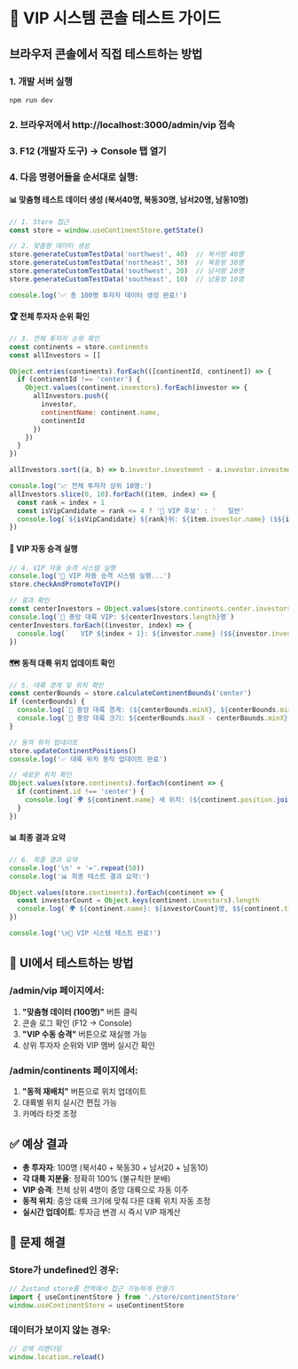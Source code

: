 # 🧪 VIP 시스템 콘솔 테스트 가이드

## 브라우저 콘솔에서 직접 테스트하는 방법

### 1. 개발 서버 실행
```bash
npm run dev
```

### 2. 브라우저에서 http://localhost:3000/admin/vip 접속

### 3. F12 (개발자 도구) → Console 탭 열기

### 4. 다음 명령어들을 순서대로 실행:

#### 📊 맞춤형 테스트 데이터 생성 (북서40명, 북동30명, 남서20명, 남동10명)
```javascript
// 1. Store 접근
const store = window.useContinentStore.getState()

// 2. 맞춤형 데이터 생성
store.generateCustomTestData('northwest', 40)  // 북서방 40명
store.generateCustomTestData('northeast', 30)  // 북동방 30명
store.generateCustomTestData('southwest', 20)  // 남서방 20명
store.generateCustomTestData('southeast', 10)  // 남동방 10명

console.log('✅ 총 100명 투자자 데이터 생성 완료!')
```

#### 🏆 전체 투자자 순위 확인
```javascript
// 3. 전체 투자자 순위 확인
const continents = store.continents
const allInvestors = []

Object.entries(continents).forEach(([continentId, continent]) => {
  if (continentId !== 'center') {
    Object.values(continent.investors).forEach(investor => {
      allInvestors.push({ 
        investor, 
        continentName: continent.name,
        continentId 
      })
    })
  }
})

allInvestors.sort((a, b) => b.investor.investment - a.investor.investment)

console.log('📈 전체 투자자 상위 10명:')
allInvestors.slice(0, 10).forEach((item, index) => {
  const rank = index + 1
  const isVipCandidate = rank <= 4 ? '🌟 VIP 후보' : '   일반'
  console.log(`${isVipCandidate} ${rank}위: ${item.investor.name} ($${item.investor.investment.toLocaleString()}) - ${item.continentName}`)
})
```

#### 👑 VIP 자동 승격 실행
```javascript
// 4. VIP 자동 승격 시스템 실행
console.log('🎯 VIP 자동 승격 시스템 실행...')
store.checkAndPromoteToVIP()

// 결과 확인
const centerInvestors = Object.values(store.continents.center.investors)
console.log(`👑 중앙 대륙 VIP: ${centerInvestors.length}명`)
centerInvestors.forEach((investor, index) => {
  console.log(`   VIP ${index + 1}: ${investor.name} ($${investor.investment.toLocaleString()})`)
})
```

#### 🗺️ 동적 대륙 위치 업데이트 확인
```javascript
// 5. 대륙 경계 및 위치 확인
const centerBounds = store.calculateContinentBounds('center')
if (centerBounds) {
  console.log(`📐 중앙 대륙 경계: (${centerBounds.minX}, ${centerBounds.minY}) → (${centerBounds.maxX}, ${centerBounds.maxY})`)
  console.log(`📏 중앙 대륙 크기: ${centerBounds.maxX - centerBounds.minX} × ${centerBounds.maxY - centerBounds.minY}`)
}

// 동적 위치 업데이트
store.updateContinentPositions()
console.log('✅ 대륙 위치 동적 업데이트 완료')

// 새로운 위치 확인
Object.values(store.continents).forEach(continent => {
  if (continent.id !== 'center') {
    console.log(`🌍 ${continent.name} 새 위치: (${continent.position.join(', ')})`)
  }
})
```

#### 📊 최종 결과 요약
```javascript
// 6. 최종 결과 요약
console.log('\n' + '='.repeat(50))
console.log('📊 최종 테스트 결과 요약:')

Object.values(store.continents).forEach(continent => {
  const investorCount = Object.keys(continent.investors).length
  console.log(`🌍 ${continent.name}: ${investorCount}명, $${continent.totalInvestment.toLocaleString()}`)
})

console.log('\n🎉 VIP 시스템 테스트 완료!')
```

## 🎯 UI에서 테스트하는 방법

### /admin/vip 페이지에서:
1. **"맞춤형 데이터 (100명)"** 버튼 클릭
2. 콘솔 로그 확인 (F12 → Console)
3. **"VIP 수동 승격"** 버튼으로 재실행 가능
4. 상위 투자자 순위와 VIP 멤버 실시간 확인

### /admin/continents 페이지에서:
1. **"동적 재배치"** 버튼으로 위치 업데이트
2. 대륙별 위치 실시간 편집 가능
3. 카메라 타겟 조정

## ✅ 예상 결과

- **총 투자자**: 100명 (북서40 + 북동30 + 남서20 + 남동10)
- **각 대륙 지분율**: 정확히 100% (불규칙한 분배)
- **VIP 승격**: 전체 상위 4명이 중앙 대륙으로 자동 이주
- **동적 위치**: 중앙 대륙 크기에 맞춰 다른 대륙 위치 자동 조정
- **실시간 업데이트**: 투자금 변경 시 즉시 VIP 재계산

## 🔧 문제 해결

### Store가 undefined인 경우:
```javascript
// Zustand store를 전역에서 접근 가능하게 만들기
import { useContinentStore } from './store/continentStore'
window.useContinentStore = useContinentStore
```

### 데이터가 보이지 않는 경우:
```javascript
// 강제 리렌더링
window.location.reload()
``` 